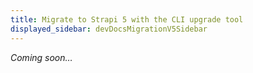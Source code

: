 ```yaml
---
title: Migrate to Strapi 5 with the CLI upgrade tool
displayed_sidebar: devDocsMigrationV5Sidebar
---
```


_Coming soon…_
